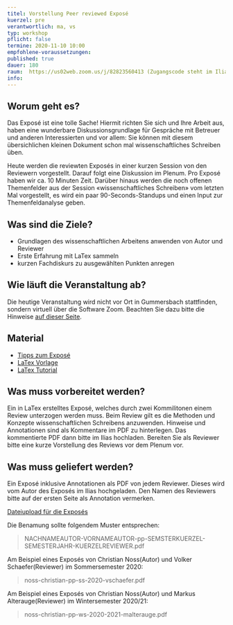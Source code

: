 ```yaml
---
titel: Vorstellung Peer reviewed Exposé
kuerzel: pre
verantwortlich: ma, vs
typ: workshop
pflicht: false
termine: 2020-11-10 10:00
empfohlene-voraussetzungen: 
published: true
dauer: 180
raum:  https://us02web.zoom.us/j/82823560413 (Zugangscode steht im Ilias)
info: 
---
```


## Worum geht es?
Das Exposé ist eine tolle Sache! Hiermit richten Sie sich und Ihre Arbeit aus, haben eine wunderbare Diskussionsgrundlage für Gespräche mit Betreuer und anderen Interessierten und vor allem: Sie können mit diesem übersichlichen kleinen Dokument schon mal wissenschaftliches Schreiben üben. 

Heute werden die reviewten Exposés in einer kurzen Session von den Reviewern vorgestellt. Darauf folgt eine Diskussion im Plenum. Pro Exposé haben wir ca. 10 Minuten Zeit. Darüber hinaus werden die noch offenen Themenfelder aus der Session «wissenschaftliches Schreiben» vom letzten Mal vorgestellt, es wird ein paar 90-Seconds-Standups und einen Input zur Themenfeldanalyse geben.

## Was sind die Ziele?
- Grundlagen des wissenschaftlichen Arbeitens anwenden von Autor und Reviewer
- Erste Erfahrung mit LaTex sammeln
- kurzen Fachdiskurs zu ausgewählten Punkten anregen

## Wie läuft die Veranstaltung ab?
Die heutige Veranstaltung wird nicht vor Ort in Gummersbach stattfinden, sondern virtuell über die Software Zoom. Beachten Sie dazu bitte die Hinweise [auf dieser Seite](/mi-bachelor-praxisprojektseminar/hinweise-onlinesessions).

## Material
* [Tipps zum Exposé](/mi-bachelor-praxisprojektseminar/tipps-zum-expose/)
* [LaTex Vorlage](https://ilias.th-koeln.de/goto.php?target=file_1355498_download&client_id=ILIAS_FH_Koeln)
* [LaTex Tutorial](https://www.latex-tutorial.com)

## Was muss vorbereitet werden?
Ein in LaTex erstelltes Exposé, welches durch zwei Kommilitonen einem Review unterzogen werden muss. Beim Review gilt es die Methoden und Konzepte wissenschaftlichen Schreibens anzuwenden. Hinweise und Annotationen sind als Kommentare im PDF zu hinterlegen. Das kommentierte PDF dann bitte im Ilias hochladen. Bereiten Sie als Reviewer bitte eine kurze Vorstellung des Reviews vor dem Plenum vor.

## Was muss geliefert werden? 
Ein Exposé inklusive Annotationen als PDF von jedem Reviewer. Dieses wird vom Autor des Exposés im Ilias hochgeladen. Den Namen des Reviewers bitte auf der ersten Seite als Annotation vermerken. 

[Dateiupload für die Exposés](https://ilias.th-koeln.de/ilias.php?ref_id=1470959&ass_id=14912&cmd=submissionScreen&cmdClass=ilexsubmissionfilegui&cmdNode=ba:md:bq:bp&baseClass=ilExerciseHandlerGUI)

Die Benamung sollte folgendem Muster entsprechen:
> NACHNAMEAUTOR-VORNAMEAUTOR-pp-SEMSTERKUERZEL-SEMESTERJAHR-KUERZELREVIEWER.pdf

Am Beispiel eines Exposés von Christian Noss(Autor) und Volker Schaefer(Reviewer) im Sommersemester 2020:
> noss-christian-pp-ss-2020-vschaefer.pdf

Am Beispiel eines Exposés von Christian Noss(Autor) und Markus Alterauge(Reviewer) im Wintersemester 2020/21:
> noss-christian-pp-ws-2020-2021-malterauge.pdf



